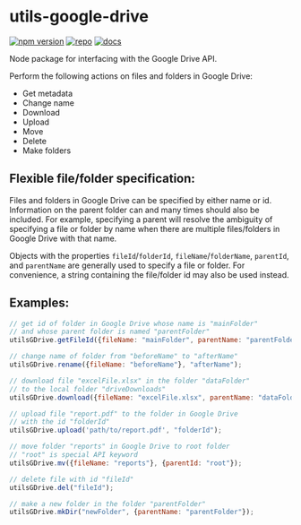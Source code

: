 # **utils-google-drive**
[![npm version](https://badge.fury.io/js/utils-google-drive.svg)](https://www.npmjs.com/package/utils-google-drive)
[![repo](https://img.shields.io/badge/repo-gray.svg)](https://github.com/curtcommander/utils-google-drive)
[![docs](https://img.shields.io/badge/docs-gray.svg)](https://curtcommander.github.io/utils-google-drive/)


Node package for interfacing with the Google Drive API.

Perform the following actions on files and folders in Google Drive:
 - Get metadata
 - Change name
 - Download
 - Upload
 - Move
 - Delete
 - Make folders
 
## **Flexible file/folder specification:**
Files and folders in Google Drive can be specified by either name or id.
Information on the parent folder can and many times should also be included.
For example, specifying a parent will resolve the ambiguity 
of specifying a file or folder by name when there are multiple files/folders in Google Drive with that name.

Objects with the properties `fileId`/`folderId`, `fileName`/`folderName`, `parentId`, and `parentName` are generally used to specify a file or folder. For convenience, a string containing the file/folder id may also be used instead.
 
 ## **Examples:**
 ```javascript
// get id of folder in Google Drive whose name is "mainFolder"
// and whose parent folder is named "parentFolder"
utilsGDrive.getFileId({fileName: "mainFolder", parentName: "parentFolder"});

// change name of folder from "beforeName" to "afterName"
utilsGDrive.rename({fileName: "beforeName"}, "afterName");

// download file "excelFile.xlsx" in the folder "dataFolder"
// to the local folder "driveDownloads"
utilsGDrive.download({fileName: "excelFile.xlsx", parentName: "dataFolder"}, "path/to/driveDownloads");

// upload file "report.pdf" to the folder in Google Drive
// with the id "folderId"
utilsGDrive.upload('path/to/report.pdf', "folderId");

// move folder "reports" in Google Drive to root folder
// "root" is special API keyword
utilsGDrive.mv({fileName: "reports"}, {parentId: "root"});

// delete file with id "fileId"
utilsGDrive.del("fileId");

// make a new folder in the folder "parentFolder"
utilsGDrive.mkDir("newFolder", {parentName: "parentFolder"});
```